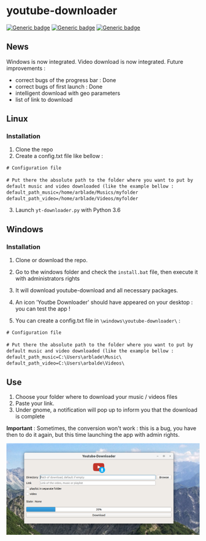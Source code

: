 # youtube-downloader

[![Generic badge](https://img.shields.io/badge/OS-Linux-blue.svg)](https://shields.io/)
[![Generic badge](https://img.shields.io/badge/OS-Windows-blue.svg)](https://shields.io/)
[![Generic badge](https://img.shields.io/badge/Deployment-ongoing-orange.svg)](https://shields.io/)

## News
Windows is now integrated.
Video download is now integrated.
Future improvements : 
- correct bugs of the progress bar : Done
- correct bugs of first launch : Done
- intelligent download with geo parameters
- list of link to download
## Linux
### Installation
1. Clone the repo
2. Create a config.txt file like bellow :
```
# Configuration file

# Put there the absolute path to the folder where you want to put by default music and video downloaded (like the example bellow :
default_path_music=/home/arblade/Musics/myfolder
default_path_video=/home/arblade/Videos/myfolder
```
3. Launch `yt-downloader.py` with Python 3.6

## Windows
### Installation 
1. Clone or download the repo.

2. Go to the windows folder and check the `install.bat` file, then execute it with administrators rights

3. It will download youtube-download and all necessary packages.

4. An icon 'Youtbe Downloader' should have appeared on your desktop : you can test the app !

5. You can create a config.txt file in `\windows\youtube-downloader\` :
```
# Configuration file

# Put there the absolute path to the folder where you want to put by default music and video downloaded (like the example bellow :
default_path_music=C:\Users\arblade\Music\
default_path_video=C:\Users\arbalde\Videos\
```

## Use 

1. Choose your folder where to download your music / videos files
2. Paste your link.
3. Under gnome, a notification will pop up to inform you that the download is complete

**Important** : Sometimes, the conversion won't work : this is a bug, you have then to do it again, but this time launching the app with admin rights.

![alt text](assets/yt_capture.png)
